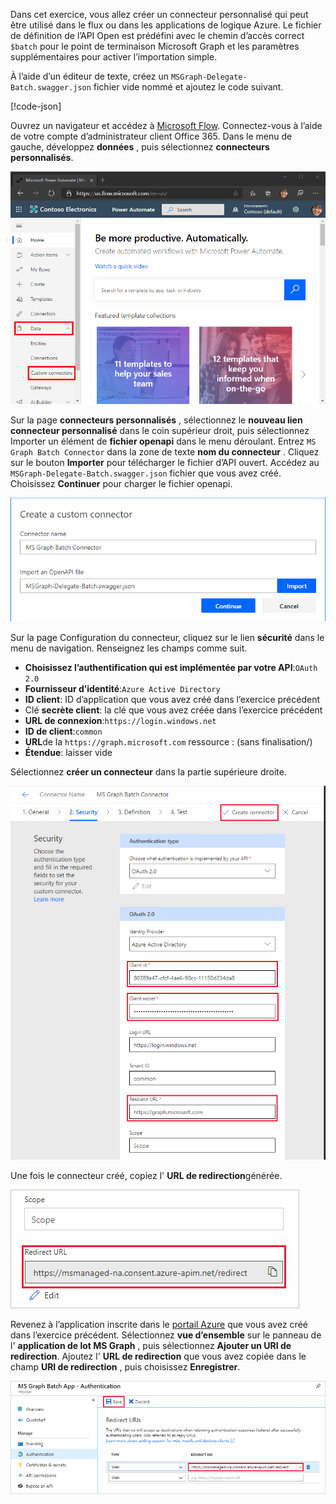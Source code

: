 <!-- markdownlint-disable MD002 MD041 -->

Dans cet exercice, vous allez créer un connecteur personnalisé qui peut être utilisé dans le flux ou dans les applications de logique Azure. Le fichier de définition de l’API Open est prédéfini avec le chemin d’accès correct `$batch` pour le point de terminaison Microsoft Graph et les paramètres supplémentaires pour activer l’importation simple.

À l’aide d’un éditeur de texte, créez un `MSGraph-Delegate-Batch.swagger.json` fichier vide nommé et ajoutez le code suivant.

[!code-json[](../LabFiles/MSGraph-Delegate-Batch.swagger.json)]

Ouvrez un navigateur et accédez à [Microsoft Flow](https://flow.microsoft.com). Connectez-vous à l’aide de votre compte d’administrateur client Office 365. Dans le menu de gauche, développez **données** , puis sélectionnez **connecteurs personnalisés**.

![Capture d’écran de l’élément de menu connecteurs personnalisés dans Microsoft Flow](./images/flow-conn1.png)

Sur la page **connecteurs personnalisés** , sélectionnez le **nouveau lien connecteur personnalisé** dans le coin supérieur droit, puis sélectionnez Importer un élément de **fichier openapi** dans le menu déroulant. Entrez `MS Graph Batch Connector` dans la zone de texte **nom du connecteur** . Cliquez sur le bouton **Importer** pour télécharger le fichier d’API ouvert. Accédez au `MSGraph-Delegate-Batch.swagger.json` fichier que vous avez créé. Choisissez **Continuer** pour charger le fichier openapi.

 ![Capture d’écran de la boîte de dialogue créer un connecteur personnalisé](./images/flow-conn3.png)

Sur la page Configuration du connecteur, cliquez sur le lien **sécurité** dans le menu de navigation. Renseignez les champs comme suit.

- **Choisissez l’authentification qui est implémentée par votre API**:`OAuth 2.0`
- **Fournisseur d’identité**:`Azure Active Directory`
- **ID client**: ID d’application que vous avez créé dans l’exercice précédent
- Clé **secrète client**: la clé que vous avez créée dans l’exercice précédent
- **URL de connexion**:`https://login.windows.net`
- **ID de client**:`common`
- **URL**de la `https://graph.microsoft.com` ressource : (sans finalisation/)
- **Étendue**: laisser vide

Sélectionnez **créer un connecteur** dans la partie supérieure droite.

![Capture d’écran de l’onglet sécurité dans la configuration du connecteur](./images/flow-conn4.png)

Une fois le connecteur créé, copiez l' **URL de redirection**générée.

![Capture d’écran de l’URL de redirection générée](./images/flow-conn5.png)

Revenez à l’application inscrite dans le [portail Azure](https://aad.portal.azure.com) que vous avez créé dans l’exercice précédent. Sélectionnez **vue d’ensemble** sur le panneau de l' **application de lot MS Graph** , puis sélectionnez **Ajouter un URI de redirection**. Ajoutez l' **URL de redirection** que vous avez copiée dans le champ **URI de redirection** , puis choisissez **Enregistrer**.

![Capture d’écran du panneau URL de réponse dans le portail Azure](./images/flow-conn-preview6.png)
